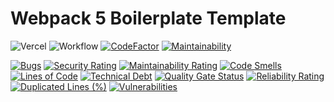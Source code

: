 # Webpack 5 Boilerplate Template

![Vercel](https://therealsujitk-vercel-badge.vercel.app/?app=webpack-html-sass-js)
![Workflow](https://github.com/tlkv/webpack-html-sass-js/actions/workflows/CI.yml/badge.svg)
[![CodeFactor](https://www.codefactor.io/repository/github/tlkv/webpack-html-sass-js/badge)](https://www.codefactor.io/repository/github/tlkv/webpack-html-sass-js)
[![Maintainability](https://api.codeclimate.com/v1/badges/ad9c8d646ec612bd066b/maintainability)](https://codeclimate.com/github/tlkv/webpack-html-sass-js/maintainability)

[![Bugs](https://sonarcloud.io/api/project_badges/measure?project=tlkv_webpack-html-sass-js&metric=bugs)](https://sonarcloud.io/summary/new_code?id=tlkv_webpack-html-sass-js)
[![Security Rating](https://sonarcloud.io/api/project_badges/measure?project=tlkv_webpack-html-sass-js&metric=security_rating)](https://sonarcloud.io/summary/new_code?id=tlkv_webpack-html-sass-js)
[![Maintainability Rating](https://sonarcloud.io/api/project_badges/measure?project=tlkv_webpack-html-sass-js&metric=sqale_rating)](https://sonarcloud.io/summary/new_code?id=tlkv_webpack-html-sass-js)
[![Code Smells](https://sonarcloud.io/api/project_badges/measure?project=tlkv_webpack-html-sass-js&metric=code_smells)](https://sonarcloud.io/summary/new_code?id=tlkv_webpack-html-sass-js)
[![Lines of Code](https://sonarcloud.io/api/project_badges/measure?project=tlkv_webpack-html-sass-js&metric=ncloc)](https://sonarcloud.io/summary/new_code?id=tlkv_webpack-html-sass-js)
[![Technical Debt](https://sonarcloud.io/api/project_badges/measure?project=tlkv_webpack-html-sass-js&metric=sqale_index)](https://sonarcloud.io/summary/new_code?id=tlkv_webpack-html-sass-js)
[![Quality Gate Status](https://sonarcloud.io/api/project_badges/measure?project=tlkv_webpack-html-sass-js&metric=alert_status)](https://sonarcloud.io/summary/new_code?id=tlkv_webpack-html-sass-js)
[![Reliability Rating](https://sonarcloud.io/api/project_badges/measure?project=tlkv_webpack-html-sass-js&metric=reliability_rating)](https://sonarcloud.io/summary/new_code?id=tlkv_webpack-html-sass-js)
[![Duplicated Lines (%)](https://sonarcloud.io/api/project_badges/measure?project=tlkv_webpack-html-sass-js&metric=duplicated_lines_density)](https://sonarcloud.io/summary/new_code?id=tlkv_webpack-html-sass-js)
[![Vulnerabilities](https://sonarcloud.io/api/project_badges/measure?project=tlkv_webpack-html-sass-js&metric=vulnerabilities)](https://sonarcloud.io/summary/new_code?id=tlkv_webpack-html-sass-js)
